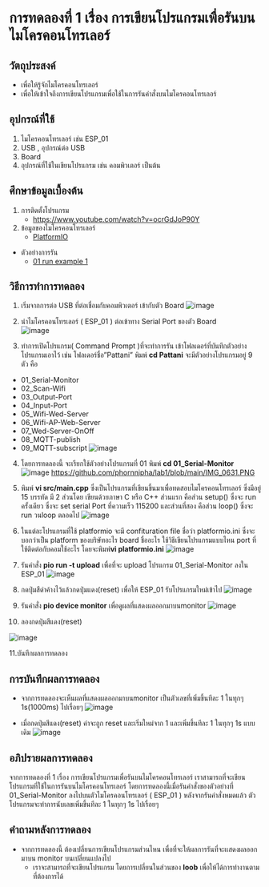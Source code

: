 # การทดลองที่ 1 เรื่อง การเขียนโปรแกรมเพื่อรันบนไมโครคอนโทรเลอร์

## วัตถุประสงค์
*  เพื่อให้รู้จักไมโครคอนโทรเลอร์
*  เพื่อให้เข้าใจถึงการเขียนโปรแกรมเพื่อใช้ในการรันคำสั่งบนไมโครคอนโทรเลอร์

## อุปกรณ์ที่ใช้
1.	ไมโครคอนโทรเลอร์ เช่น ESP_01
2.	USB , อุปกรณ์ต่อ USB
3.	Board
4.	อุปกรณ์ที่ใช้ในเขียนโปรแกรม เช่น คอมพิวเตอร์ เป็นต้น


## ศึกษาข้อมูลเบื้องต้น
1. การติดตั้งโปรแกรม
   * https://www.youtube.com/watch?v=ocrGdJoP90Y
2. ข้อมูลของไมโครคอนโทรเลอร์
   * [PlatformIO]( https://platformio.org/ )

* ตัวอย่างการรัน
  * [01 run example 1](https://www.youtube.com/watch?v=NLIUsWLEpmg)

## วิธีการทำการทดลอง
1.	เริ่มจากการต่อ USB ที่ต่อเชื่อมกับคอมพิวเตอร์ เข้ากับตัว Board
![image](https://user-images.githubusercontent.com/80879777/112014167-386fc300-8b5d-11eb-9ae9-118774ac8e2d.png)

2.	นำไมโครคอนโทรเลอร์ ( ESP_01 ) ต่อเข้าทาง Serial Port ของตัว Board	
![image](https://user-images.githubusercontent.com/80879777/112014545-956b7900-8b5d-11eb-88f4-81741df1817f.png)

3.	ทำการเปิดโปรแกรม( Command Prompt )ที่จะทำการรัน เข้าโฟลเดอร์ที่บันทึกตัวอย่างโปรแกรมเอาไว้ เช่น โฟลเดอร์ชื่อ”Pattani” พิมพ์ **cd Pattani** จะมีตัวอย่างโปรแกรมอยู่ 9 ตัว คือ
   * 01_Serial-Monitor
   * 02_Scan-Wifi
   * 03_Output-Port
   * 04_Input-Port
   * 05_Wifi-Wed-Server
   * 06_Wifi-AP-Web-Server
   * 07_Wed-Server-OnOff
   * 08_MQTT-publish
   * 09_MQTT-subscript
![image](https://user-images.githubusercontent.com/80879777/112014594-a1573b00-8b5d-11eb-9852-1f429a532153.png)

4.	โดยการทดลองนี้ จะเรียกใช้ตัวอย่างโปรแกรมที่ 01 พิมพ์ **cd 01_Serial-Monitor**  
![image](https://user-images.githubusercontent.com/80879777/112015843-c4361f00-8b5e-11eb-9a6f-513499bb1e4c.png)
https://github.com/phornnipha/lab1/blob/main/IMG_0631.PNG

5.	พิมพ์  **vi src/main.cpp** ซึ่งเป็นโปรแกรมที่เขียนขึ้นมาเพื่อทดสอบไมโครคอนโทรเลอร์ ซึ่งมีอยู่ 15 บรรทัด มี 2 ส่วนโดย เขียนด้วยภาษา C หรือ C++ ส่วนแรก คือส่วน setup() ซึ่งจะ run ครั้งเดียว ซึ่งจะ set serial Port ที่ความเร็ว 115200 และส่วนที่สอง คือส่วน loop() ซึ่งจะ run วนloop ตลอดไป 
![image](https://user-images.githubusercontent.com/80879777/112015929-d57f2b80-8b5e-11eb-9a00-468f7406caff.png)

6.	ในแต่ละโปรแกรมที่ใช้ platformio จะมี confituration file ชื่อว่า platformio.ini ซึ่งจะบอกว่าเป็น platform ของบริษัทอะไร board ชื่ออะไร ใช้วิธีเขียนโปรแกรมแบบไหน port ที่ใช้ติดต่อกับคอมใช้อะไร โดยจะพิมพ์**vi  platformio.ini**
![image](https://user-images.githubusercontent.com/80879777/112015978-e0d25700-8b5e-11eb-83b9-08c8fe096d8e.png)

7.	รันคำสั่ง **pio run -t upload** เพื่อที่จะ upload โปรแกรม 01_Serial-Monitor ลงใน ESP_01
![image](https://user-images.githubusercontent.com/80879777/112016021-e92a9200-8b5e-11eb-868c-be2d541fc1d1.png)

8.	กดปุ่มสีดำค้างไว้แล้วกดปุ่มแดง(reset) เพื่อให้ ESP_01 รับโปรแกรมใหม่เข้าไป
![image](https://user-images.githubusercontent.com/80879777/112016079-f5165400-8b5e-11eb-9bca-57a5a741b16b.png)

9.	รันคำสั่ง **pio device monitor** เพื่อดูผลที่แสดงผลออกมาบนmonitor 
![image](https://user-images.githubusercontent.com/80879777/112016134-04959d00-8b5f-11eb-8169-3b7e60e7030a.png)

10.	ลองกดปุ่มสีแดง(reset) 

![image](https://user-images.githubusercontent.com/80879777/112016236-2131d500-8b5f-11eb-8652-bdab24a92468.png)

11.บันทึกผลการทดลอง


## การบันทึกผลการทดลอง
* จากการทดลองจะเห็นผลที่แสดงผลออกมาบนmonitor เป็นตัวเลขที่เพิ่มขึ้นทีละ 1 ในทุกๆ 1s(1000ms) ไปเรื่อยๆ
![image](https://user-images.githubusercontent.com/80879777/112017409-2cd1cb80-8b60-11eb-96b9-210df46bdaee.png)

* เมื่อกดปุ่มสีแดง(reset) ค่าจะถูก reset และเริ่มใหม่จาก 1 และเพิ่มขึ้นทีละ 1 ในทุกๆ 1s แบบเดิม 
![image](https://user-images.githubusercontent.com/80879777/112017353-1deb1900-8b60-11eb-811a-ee6d48160a2b.png)

## อภิปรายผลการทดลอง
จากการทดลองที่ 1 เรื่อง การเขียนโปรแกรมเพื่อรันบนไมโครคอนโทรเลอร์ เราสามารถที่จะเขียนโปรแกรมที่ใช้ในการรันบนไมโครคอนโทรเลอร์ โดยการทดลองนี้เมื่อรันคำสั่งของตัวอย่างที่ 01_Serial-Monitor ลงไปบนตัวไมโครคอนโทรเลอร์ ( ESP_01 ) หลังจากรันคำสั่งหมดแล้ว ตัวโปรแกรมจะทำการนับเลขเพิ่มขึ้นทีละ 1 ในทุกๆ 1s ไปเรื่อยๆ

## คำถามหลังการทดลอง 
   * จากการทดลองนี้ ต้องเปลี่ยนการเขียนโปรแกรมส่วนไหน เพื่อที่จะให้ผลการรันที่จะเเสดงผลออกมาบน monitor บนเปลี่ยนแปลงไป
     * เราจะสามารถที่จะเขียนโปรแกรม โดยการเปลี่ยนในส่วนของ **loob**  เพื่อให้ได้การทำงานตามที่ต้องการได้

